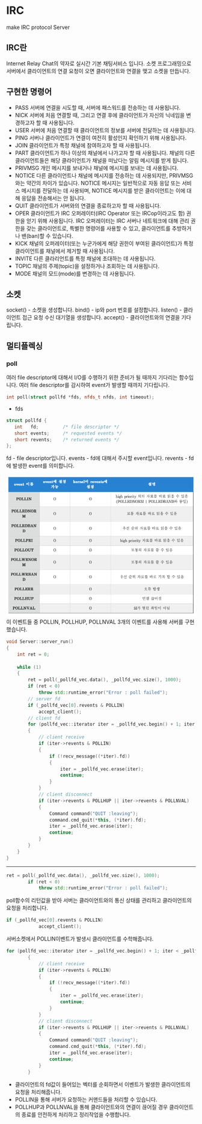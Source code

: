# IRC
make IRC protocol Server

## IRC란
Internet Relay Chat의 약자로 실시간 기본 채팅서비스 입니다.
소켓 프로그래밍으로 서버에서 클라이언트의 연결 요청이 오면 클라이언트와 연결을 맺고 소켓을 만듭니다.

## 구현한 명령어
* PASS 
서버에 연결을 시도할 때, 서버에 패스워드를 전송하는 데 사용됩니다.
* NICK 
서버에 처음 연결할 때, 그리고 연결 후에 클라이언트가 자신의 닉네임을 변경하고자 할 때 사용됩니다.
* USER 
서버에 처음 연결할 때 클라이언트의 정보를 서버에 전달하는 데 사용됩니다.
* PING 
서버나 클라이언트가 연결이 여전히 활성인지 확인하기 위해 사용됩니다.
* JOIN 
클라이언트가 특정 채널에 참여하고자 할 때 사용됩니다. 
* PART 
클라이언트가 하나 이상의 채널에서 나가고자 할 때 사용됩니다.
채널의 다른 클라이언트들은 해당 클라이언트가 채널을 떠났다는 알림 메시지를 받게 됩니다.
* PRIVMSG 
개인 메시지를 보내거나 채널에 메시지를 보내는 데 사용됩니다.
* NOTICE 
다른 클라이언트나 채널에 메시지를 전송하는 데 사용되지만, PRIVMSG와는 약간의 차이가 있습니다. NOTICE 메시지는 일반적으로 자동 응답 또는 서비스 메시지를 전달하는 데 사용되며, NOTICE 메시지를 받은 클라이언트는 이에 대해 응답을 전송해서는 안 됩니다.
* QUIT 
클라이언트가 서버와의 연결을 종료하고자 할 때 사용됩니다.
* OPER 
클라이언트가 IRC 오퍼레이터(IRC Operator 또는 IRCop이라고도 함) 권한을 얻기 위해 사용됩니다. IRC 오퍼레이터는 IRC 서버나 네트워크에 대해 관리 권한을 갖는 클라이언트로, 특별한 명령어를 사용할 수 있고, 클라이언트를 추방하거나 밴(ban)할 수 있습니다.
* KICK 
채널의 오퍼레이터(또는 누군가에게 해당 권한이 부여된 클라이언트)가 특정 클라이언트를 채널에서 제거할 때 사용됩니다. 
* INVITE 
다른 클라리언트를 특정 채널에 초대하는 데 사용됩니다.
* TOPIC 
채널의 주제(topic)을 설정하거나 조회하는 데 사용됩니다.
* MODE 
채널의 모드(mode)를 변경하는 데 사용됩니다.

## 소켓
socket() - 소켓을 생성합니다.
bind() - ip와 port 번호를 설정합니다.
listen() - 클라이언트 접근 요청 수신 대기열을 생성합니다.
accept() - 클라이언트와의 연결을 기다립니다.

## 멀티플렉싱
### poll
여러 file descriptor에 대해서 I/O를 수행하기 위한 준비가 될 때까지 기다리는 함수입니다. 여러 file descriptor를 감시하여 event가 발생할 때까지 기다립니다.

```c++
int poll(struct pollfd *fds, nfds_t nfds, int timeout);
```
- fds
```c++
struct pollfd {
   int   fd;         /* file descriptor */
   short events;     /* requested events */
   short revents;    /* returned events */
};
```
fd - file descriptor입니다.
events - fd에 대해서 주시할 event입니다.
revents - fd에 발생한 event를 의미합니다.

![Alt text](./image.png)
이 이벤트들 중 POLLIN, POLLHUP, POLLNVAL 3개의 이벤트를 사용해 서버를 구현했습니다.

```c++
void Server::server_run()
{
    int ret = 0;

    while (1)
    {
		ret = poll(_pollfd_vec.data(), _pollfd_vec.size(), 1000);
        if (ret < 0)
            throw std::runtime_error("Error : poll failed");
        // server fd
        if (_pollfd_vec[0].revents & POLLIN)
            accept_client();
        // client fd
        for (pollfd_vec::iterator iter = _pollfd_vec.begin() + 1; iter < _pollfd_vec.end(); ++iter)
        {
            // client receive
            if (iter->revents & POLLIN)
            {
                if (!recv_message((*iter).fd))
                {
                    iter = _pollfd_vec.erase(iter);
                    continue;
                }
            }
            // client disconnect
            if (iter->revents & POLLHUP || iter->revents & POLLNVAL)
            {
                Command command("QUIT :leaving");
                command.cmd_quit(*this, (*iter).fd);
                iter = _pollfd_vec.erase(iter);
                continue;
            }
        }
    }
}
```
***
```c++
ret = poll(_pollfd_vec.data(), _pollfd_vec.size(), 1000);
        if (ret < 0)
            throw std::runtime_error("Error : poll failed");
```
poll함수의 리턴값을 받아 서버는 클라이언트와의 통신 상태를 관리하고 클라이언트의 요청을 처리합니다.
```c++
if (_pollfd_vec[0].revents & POLLIN)
            accept_client();
```
서버소켓에서 POLLIN이벤트가 발생시 클라이언트를 수학해줍니다. 
```c++
for (pollfd_vec::iterator iter = _pollfd_vec.begin() + 1; iter < _pollfd_vec.end(); ++iter)
        {
            // client receive
            if (iter->revents & POLLIN)
            {
                if (!recv_message((*iter).fd))
                {
                    iter = _pollfd_vec.erase(iter);
                    continue;
                }
            }
            // client disconnect
            if (iter->revents & POLLHUP || iter->revents & POLLNVAL)
            {
                Command command("QUIT :leaving");
                command.cmd_quit(*this, (*iter).fd);
                iter = _pollfd_vec.erase(iter);
                continue;
            }
        }
```
* 클라이언트의 fd값이 들어있는 벡터를 순회하면서 이벤트가 발생한 클라이언트의 요청을 처리해줍니다.
* POLLIN을 통해 서버가 요청하는 커맨드들을 처리할 수 있습니다.
* POLLHUP과 POLLNVAL을 통해 클라이언트와의 연결이 끊어질 경우 클라이언트의 종료를 안전하게 처리하고 정리작업을 수행합니다.